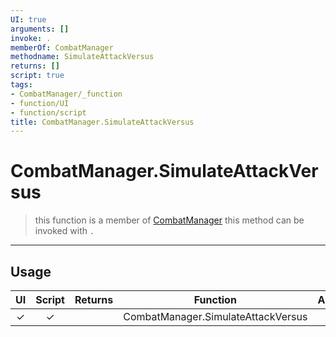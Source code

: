 ```yaml
---
UI: true
arguments: []
invoke: .
memberOf: CombatManager
methodname: SimulateAttackVersus
returns: []
script: true
tags:
- CombatManager/_function
- function/UI
- function/script
title: CombatManager.SimulateAttackVersus
---
```

# CombatManager.SimulateAttackVersus
> this function is a member of [CombatManager](civ-6/lua/CombatManager.md)
> this method can be invoked with `.`
-----
## Usage
|  UI | Script | Returns | Function | Arguments |
|:---:|:------:|-------:|:--------:|:---------|
|✓|✓||CombatManager.SimulateAttackVersus||
